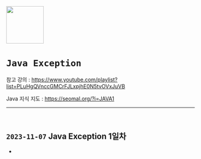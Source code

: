 <img src="https://github.com/sonkeehoon/Java/assets/81700507/70230dbb-79dc-4438-b64e-d3ccc63a13b6" width="100" height="100">

# `Java Exception`

참고 강의 : https://www.youtube.com/playlist?list=PLuHgQVnccGMCrFJLxpjhE0N5tvOVxJuVB

Java 지식 지도 : https://seomal.org/?i=JAVA1

<hr><br>

## `2023-11-07` Java Exception 1일차
- 


<br>
